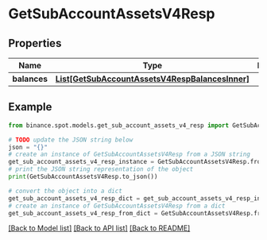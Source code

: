 # GetSubAccountAssetsV4Resp


## Properties

Name | Type | Description | Notes
------------ | ------------- | ------------- | -------------
**balances** | [**List[GetSubAccountAssetsV4RespBalancesInner]**](GetSubAccountAssetsV4RespBalancesInner.md) |  | [optional] 

## Example

```python
from binance.spot.models.get_sub_account_assets_v4_resp import GetSubAccountAssetsV4Resp

# TODO update the JSON string below
json = "{}"
# create an instance of GetSubAccountAssetsV4Resp from a JSON string
get_sub_account_assets_v4_resp_instance = GetSubAccountAssetsV4Resp.from_json(json)
# print the JSON string representation of the object
print(GetSubAccountAssetsV4Resp.to_json())

# convert the object into a dict
get_sub_account_assets_v4_resp_dict = get_sub_account_assets_v4_resp_instance.to_dict()
# create an instance of GetSubAccountAssetsV4Resp from a dict
get_sub_account_assets_v4_resp_from_dict = GetSubAccountAssetsV4Resp.from_dict(get_sub_account_assets_v4_resp_dict)
```
[[Back to Model list]](../README.md#documentation-for-models) [[Back to API list]](../README.md#documentation-for-api-endpoints) [[Back to README]](../README.md)


